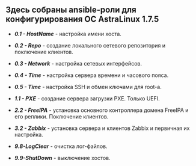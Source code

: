 ## Здесь собраны ansible-роли для конфигурирования ОС AstraLinux 1.7.5

* ***0.1 - HostName*** - настройка имени хоста.
* ***0.2 - Repo*** - создание локального сетевого репозитория и поключение клиентов.
* ***0.3 - Network*** - настройка сетевых интерфейсов.
* ***0.4 - Time*** - настройка сервера времени и часового пояса.
* ***0.5 - Time*** - настройка SSH и обмен ключами для root-а.

* ***1.1 - PXE*** - создание сервера загрузки PXE. Только UEFI.

* ***2.2 - FreeIPA*** - установка основного контроллера домена FreeIPA и его реплики. Поключение клиентов.
* ***3.2 - Zabbix*** - установка сервера и клиентов Zabbix и первичная их настройка.

* ***9.8-LogClear*** - очистка лог-файлов.
* ***9.9-ShutDown*** - выключение хостов.